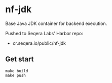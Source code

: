 # nf-jdk

Base Java JDK container for backend execution. 

Pushed to Seqera Labs' Harbor repo:
* cr.seqera.io/public/nf-jdk

## Get start 

```
make build 
make push
```
